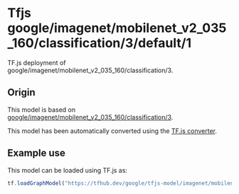 # Tfjs google/imagenet/mobilenet_v2_035_160/classification/3/default/1
TF.js deployment of google/imagenet/mobilenet_v2_035_160/classification/3.

<!-- parent-model: google/imagenet/mobilenet_v2_035_160/classification/3 -->

## Origin

This model is based on [google/imagenet/mobilenet_v2_035_160/classification/3](https://tfhub.dev/google/imagenet/mobilenet_v2_035_160/classification/3).

This model has been automatically converted using the [TF.js converter](https://github.com/tensorflow/tfjs/tree/master/tfjs-converter).

## Example use
This model can be loaded using TF.js as:

```javascript
tf.loadGraphModel("https://tfhub.dev/google/tfjs-model/imagenet/mobilenet_v2_035_160/classification/3/default/1", { fromTFHub: true })
```
